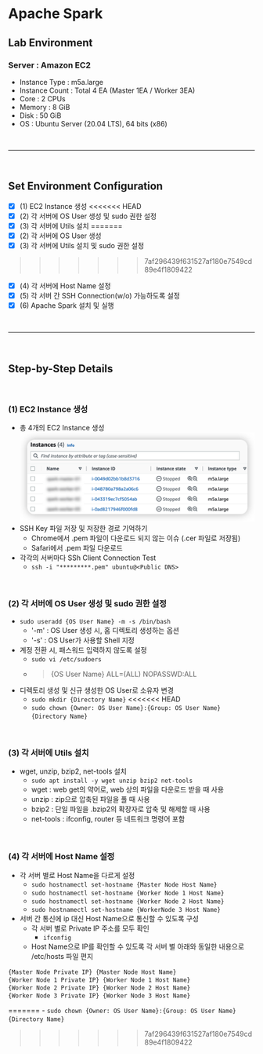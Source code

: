 # Apache Spark

## Lab Environment
### Server : Amazon EC2
- Instance Type : m5a.large
- Instance Count : Total 4 EA (Master 1EA / Worker 3EA)
- Core : 2 CPUs
- Memory : 8 GiB
- Disk : 50 GiB
- OS : Ubuntu Server (20.04 LTS), 64 bits (x86)

<br/>

* * *

<br/>

## Set Environment Configuration
- [x] (1) EC2 Instance 생성
<<<<<<< HEAD
- [x] (2) 각 서버에 OS User 생성 및 sudo 권한 설정
- [x] (3) 각 서버에 Utils 설치
=======
- [x] (2) 각 서버에 OS User 생성
- [x] (3) 각 서버에 Utils 설치 및 sudo 권한 설정
>>>>>>> 7af296439f631527af180e7549cd89e4f1809422
- [x] (4) 각 서버에 Host Name 설정
- [x] (5) 각 서버 간 SSH Connection(w/o) 가능하도록 설정
- [x] (6) Apache Spark 설치 및 실행

<br/>

***

<br/>

## Step-by-Step Details

<br/>

### (1) EC2 Instance 생성
- 총 4개의 EC2 Instance 생성
![images/image1.png](images/image1.png)
- SSH Key 파일 저장 및 저장한 경로 기억하기
    - Chrome에서 .pem 파일이 다운로드 되지 않는 이슈 (.cer 파일로 저장됨)
    - Safari에서 .pem 파일 다운로드
- 각각의 서버마다 SSh Client Connection Test
    - `ssh -i "*********.pem" ubuntu@<Public DNS>`

<br/>

### (2) 각 서버에 OS User 생성 및 sudo 권한 설정
- `sudo useradd {OS User Name} -m -s /bin/bash`
    - '-m' : OS User 생성 시, 홈 디렉토리 생성하는 옵션
    - '-s' : OS User가 사용할 Shell 지정
- 계정 전환 시, 패스워드 입력하지 않도록 설정
    - `sudo vi /etc/sudoers`
    - > {OS User Name} ALL=(ALL) NOPASSWD:ALL
- 디렉토리 생성 및 신규 생성한 OS User로 소유자 변경
    - `sudo mkdir {Directory Name}`
<<<<<<< HEAD
    - `sudo chown {Owner: OS User Name}:{Group: OS User Name} {Directory Name}`

<br/>

### (3) 각 서버에 Utils 설치
- wget, unzip, bzip2, net-tools 설치
    - `sudo apt install -y wget unzip bzip2 net-tools`
    - wget : web get의 약어로, web 상의 파일을 다운로드 받을 때 사용
    - unzip : zip으로 압축된 파일을 풀 때 사용
    - bzip2 : 단일 파일을 .bzip2의 확장자로 압축 및 해제할 때 사용
    - net-tools : ifconfig, router 등 네트워크 명령어 포함

<br/>

### (4) 각 서버에 Host Name 설정
- 각 서버 별로 Host Name을 다르게 설정
    - `sudo hostnamectl set-hostname {Master Node Host Name}`
    - `sudo hostnamectl set-hostname {Worker Node 1 Host Name}`
    - `sudo hostnamectl set-hostname {Worker Node 2 Host Name}`
    - `sudo hostnamectl set-hostname {WorkerNode 3 Host Name}`
- 서버 간 통신에 ip 대신 Host Name으로 통신할 수 있도록 구성
    - 각 서버 별로 Private IP 주소를 모두 확인
        - `ifconfig`
    - Host Name으로 IP를 확인할 수 있도록 각 서버 별 아래와 동일한 내용으로 /etc/hosts 파일 편지
```text
{Master Node Private IP} {Master Node Host Name}
{Worker Node 1 Private IP} {Worker Node 1 Host Name}
{Worker Node 2 Private IP} {Worker Node 2 Host Name}
{Worker Node 3 Private IP} {Worker Node 3 Host Name}
```
=======
    - `sudo chown {Owner: OS User Name}:{Group: OS User Name} {Directory Name}`
>>>>>>> 7af296439f631527af180e7549cd89e4f1809422
